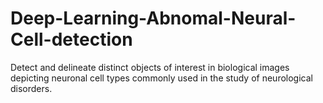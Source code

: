 # Deep-Learning-Abnomal-Neural-Cell-detection
Detect and delineate distinct objects of interest in biological images depicting neuronal cell types commonly used in the study of neurological disorders.

